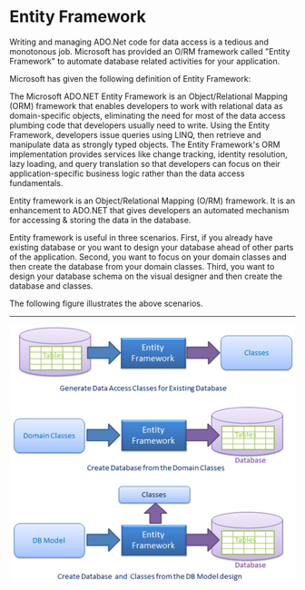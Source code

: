 # Entity Framework

Writing and managing ADO.Net code for data access is a tedious and monotonous job. Microsoft has provided an O/RM framework called "Entity Framework" to automate database related activities for your application.

Microsoft has given the following definition of Entity Framework:

The Microsoft ADO.NET Entity Framework is an Object/Relational Mapping (ORM) framework that enables developers to work with relational data as domain-specific objects, eliminating the need for most of the data access plumbing code that developers usually need to write. Using the Entity Framework, developers issue queries using LINQ, then retrieve and manipulate data as strongly typed objects. The Entity Framework's ORM implementation provides services like change tracking, identity resolution, lazy loading, and query translation so that developers can focus on their application-specific business logic rather than the data access fundamentals.

Entity framework is an Object/Relational Mapping (O/RM) framework. It is an enhancement to ADO.NET that gives developers an automated mechanism for accessing & storing the data in the database.

Entity framework is useful in three scenarios. First, if you already have existing database or you want to design your database ahead of other parts of the application. Second, you want to focus on your domain classes and then create the database from your domain classes. Third, you want to design your database schema on the visual designer and then create the database and classes.

The following figure illustrates the above scenarios.

----

![alt text](https://github.com/shtigran/EntityFramework/blob/master/EF-overview.png "Entity Framework")
